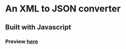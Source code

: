 # An XML to JSON converter
## Built with Javascript

### Preview [here](https://davidolawale.github.io/XML-To-JSON-converter/)
